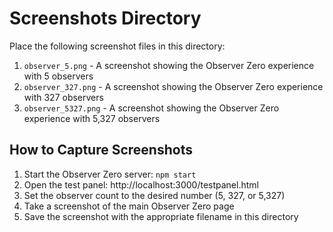 # Screenshots Directory

Place the following screenshot files in this directory:

1. `observer_5.png` - A screenshot showing the Observer Zero experience with 5 observers
2. `observer_327.png` - A screenshot showing the Observer Zero experience with 327 observers
3. `observer_5327.png` - A screenshot showing the Observer Zero experience with 5,327 observers

## How to Capture Screenshots

1. Start the Observer Zero server: `npm start`
2. Open the test panel: http://localhost:3000/testpanel.html
3. Set the observer count to the desired number (5, 327, or 5,327)
4. Take a screenshot of the main Observer Zero page
5. Save the screenshot with the appropriate filename in this directory 